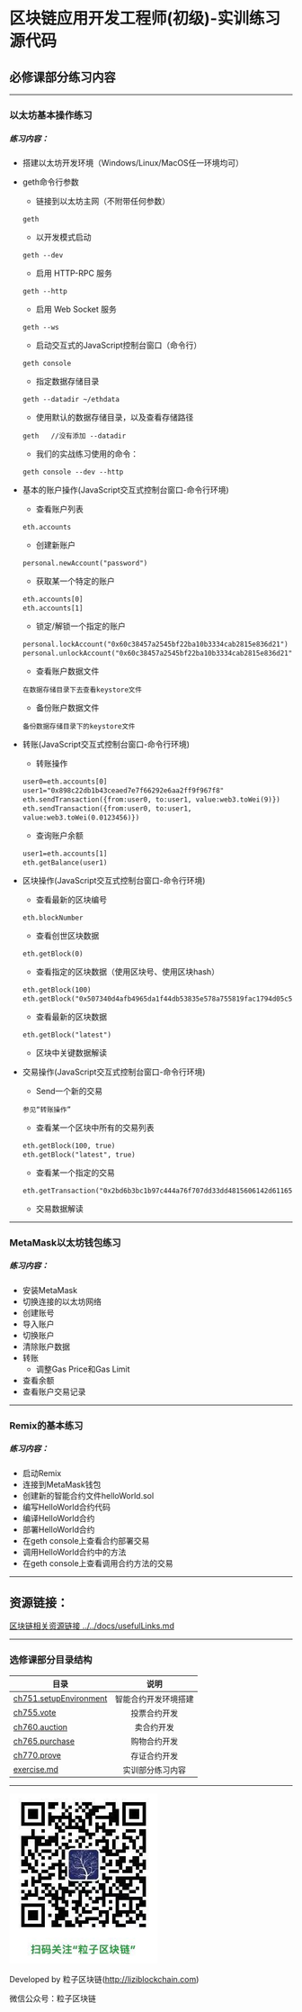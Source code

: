 # 区块链应用开发工程师(初级)-实训练习源代码


## 必修课部分练习内容

***
### 以太坊基本操作练习

##### 练习内容：

* 搭建以太坊开发环境（Windows/Linux/MacOS任一环境均可）


* geth命令行参数
  - 链接到以太坊主网（不附带任何参数）
  ```
  geth
  ```
  - 以开发模式启动
  ```
  geth --dev
  ```
  - 启用 HTTP-RPC 服务
  ```
  geth --http
  ```
  - 启用 Web Socket 服务
  ```
  geth --ws
  ```
  - 启动交互式的JavaScript控制台窗口（命令行）
  ```
  geth console
  ```
  - 指定数据存储目录
  ```
  geth --datadir ~/ethdata
  ```
  - 使用默认的数据存储目录，以及查看存储路径
  ```
  geth   //没有添加 --datadir
  ```
  - 我们的实战练习使用的命令：
  ```
  geth console --dev --http
  ```


* 基本的账户操作(JavaScript交互式控制台窗口-命令行环境)
  - 查看账户列表
  ```
  eth.accounts
  ```
  - 创建新账户
  ```
  personal.newAccount("password")
  ```
  - 获取某一个特定的账户
  ```
  eth.accounts[0]
  eth.accounts[1]
  ```
  - 锁定/解锁一个指定的账户
  ```
  personal.lockAccount("0x60c38457a2545bf22ba10b3334cab2815e836d21")
  personal.unlockAccount("0x60c38457a2545bf22ba10b3334cab2815e836d21")
  ```
  - 查看账户数据文件
  ```
  在数据存储目录下去查看keystore文件
  ```
  - 备份账户数据文件
  ```
  备份数据存储目录下的keystore文件
  ```


* 转账(JavaScript交互式控制台窗口-命令行环境)
   - 转账操作
   ```
   user0=eth.accounts[0]
   user1="0x898c22db1b43ceaed7e7f66292e6aa2ff9f967f8"
   eth.sendTransaction({from:user0, to:user1, value:web3.toWei(9)})
   eth.sendTransaction({from:user0, to:user1, value:web3.toWei(0.0123456)})
   ```
   - 查询账户余额
   ```
   user1=eth.accounts[1]
   eth.getBalance(user1)
   ```


* 区块操作(JavaScript交互式控制台窗口-命令行环境)
  - 查看最新的区块编号
  ```
  eth.blockNumber
  ```
  - 查看创世区块数据
  ```
  eth.getBlock(0)
  ```
  - 查看指定的区块数据（使用区块号、使用区块hash）
  ```
  eth.getBlock(100)
  eth.getBlock("0x507340d4afb4965da1f44db53835e578a755819fac1794d05c550da92c78ad04")
  ```
  - 查看最新的区块数据
  ```
  eth.getBlock("latest")
  ```
  - 区块中关键数据解读



* 交易操作(JavaScript交互式控制台窗口-命令行环境)
  - Send一个新的交易
  ```
  参见“转账操作”
  ```
  - 查看某一个区块中所有的交易列表
  ```
  eth.getBlock(100, true)
  eth.getBlock("latest", true)
  ```
  - 查看某一个指定的交易
  ```
  eth.getTransaction("0x2bd6b3bc1b97c444a76f707dd33dd4815606142d61165726d3dff9aca9f98c1b")
  ```
  - 交易数据解读

***

### MetaMask以太坊钱包练习

##### 练习内容：

* 安装MetaMask
* 切换连接的以太坊网络
* 创建账号
* 导入账户
* 切换账户
* 清除账户数据
* 转账
  - 调整Gas Price和Gas Limit
* 查看余额
* 查看账户交易记录

***
### Remix的基本练习

##### 练习内容：

* 启动Remix
* 连接到MetaMask钱包
* 创建新的智能合约文件helloWorld.sol
* 编写HelloWorld合约代码
* 编译HelloWorld合约
* 部署HelloWorld合约
* 在geth console上查看合约部署交易
* 调用HelloWorld合约中的方法
* 在geth console上查看调用合约方法的交易



***
## 资源链接：

[区块链相关资源链接 ../../docs/usefulLinks.md ](../../docs/usefulLinks.md)



***
### 选修课部分目录结构

| 目录 | 说明 |
| - | :-: |
| [ch751.setupEnvironment](./ch751.setupEnvironment) | 智能合约开发环境搭建 |
| [ch755.vote](./ch755.vote) | 投票合约开发 |
| [ch760.auction](./ch760.auction) | 卖合约开发 |
| [ch765.purchase](./ch765.purchase) | 购物合约开发 |
| [ch770.prove](./ch770.prove) | 存证合约开发 |
| [exercise.md](./exercise.md)  | 实训部分练习内容 |



***
![](../../imgs/liziblockchain_wechat.jpg)


Developed by 粒子区块链(http://liziblockchain.com)

微信公众号：粒子区块链

